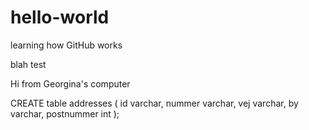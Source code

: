 # hello-world
learning how GitHub works

blah test

Hi from Georgina's computer

CREATE table addresses (
    id varchar,
    nummer varchar,
    vej varchar,
    by varchar,
    postnummer int
    );